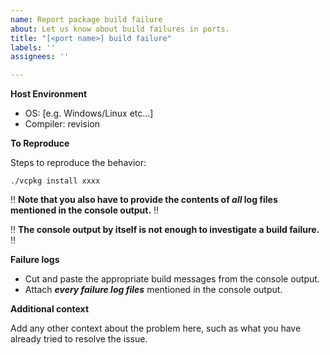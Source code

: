 ```yaml
---
name: Report package build failure
about: Let us know about build failures in ports.
title: "[<port name>] build failure"
labels: ''
assignees: ''

---
```


**Host Environment**

- OS: [e.g. Windows/Linux etc...]
- Compiler: revision

**To Reproduce**

Steps to reproduce the behavior:

`./vcpkg install xxxx`

‼ **Note that you also have to provide the contents of *all* log files mentioned in the console output.** ‼

‼ **The console output by itself is not enough to investigate a build failure.** ‼

**Failure logs**

- Cut and paste the appropriate build messages from the console output.
- Attach ***every failure log files*** mentioned in the console output.

**Additional context**

Add any other context about the problem here, such as what you have already tried to resolve the issue.
